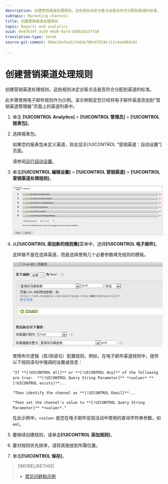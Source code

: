 ```yaml
---
description: 创建营销渠道处理规则，这些规则决定访客点击是否符合分配到渠道的标准。
subtopic: Marketing channels
title: 创建营销渠道处理规则
topic: Reports and analytics
uuid: 0e47634f-3c69-46db-8af4-8d0b3d15f7a8
translation-type: tm+mt
source-git-commit: 99ee24efaa517e8da700c67818c111c4aa90dc02

---
```



# 创建营销渠道处理规则

创建营销渠道处理规则，这些规则决定访客点击是否符合分配到渠道的标准。

此步骤使用电子邮件规则作为示例。该示例假定您已经将电子邮件渠道添加到“营销渠道管理器”页面上的渠道列表中。

1. 单击 **[!UICONTROL Analytics]** &gt; **[!UICONTROL 管理员]** &gt; **[!UICONTROL 报表包]**。
1. 选择报表包。

   如果您的报表包未定义渠道，则会显示[!UICONTROL “营销渠道：自动设置”]页面。

   请参阅[运行自动设置](/help/components/c-marketing-channels/c-channel-autosetup.md)。

1. 单击&#x200B;**[!UICONTROL 编辑设置]** &gt; **[!UICONTROL 营销渠道]** &gt; **[!UICONTROL 营销渠道处理规则]**。

   ![步骤结果](assets/marketing_channel_rules.png)

1. 从&#x200B;**[!UICONTROL 添加新的规则集]**&#x200B;菜单中，选择&#x200B;**[!UICONTROL 电子邮件]**。

   这样做不是在选择渠道，而是选择使用几个必要参数填充规则的模板。

   ![步骤结果](assets/example_email.png)

   使用布尔逻辑（若/则语句）配置规则。例如，在电子邮件渠道规则中，提供以下规则语句中强调的设置或信息：

   `"If **[!UICONTROL All]** or **[!UICONTROL Any]** of the following are true:  **[!UICONTROL Query String Parameter]** *<value>* **[!UICONTROL exists]**...`

   `"Then identify the channel as **[!UICONTROL Email]**...`

   `"Then set the channel's value to **[!UICONTROL Query String Parameter]** *<value>*."`

   在此示例中，*`<value>`* 是您在电子邮件促销活动中使用的查询字符串参数，如 *`eml`*。
1. 要继续创建规则，请单击&#x200B;**[!UICONTROL 添加规则]**。
1. 要对规则优先排序，请将其拖放到所需位置。
1. 单击&#x200B;**[!UICONTROL 保存]**。

>[!MORELIKETHIS]
>
>* [常见问题和示例](/help/components/c-marketing-channels/c-faq.md)

